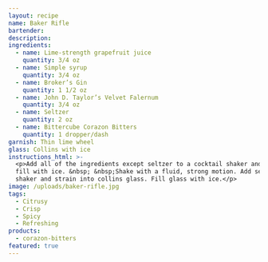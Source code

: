 ```yaml
---
layout: recipe
name: Baker Rifle
bartender:
description:
ingredients:
  - name: Lime-strength grapefruit juice
    quantity: 3/4 oz
  - name: Simple syrup
    quantity: 3/4 oz
  - name: Broker’s Gin
    quantity: 1 1/2 oz
  - name: John D. Taylor’s Velvet Falernum
    quantity: 3/4 oz
  - name: Seltzer
    quantity: 2 oz
  - name: Bittercube Corazon Bitters
    quantity: 1 dropper/dash
garnish: Thin lime wheel
glass: Collins with ice
instructions_html: >-
  <p>Add all of the ingredients except seltzer to a cocktail shaker and then
  fill with ice. &nbsp; &nbsp;Shake with a fluid, strong motion. Add seltzer to
  shaker and strain into collins glass. Fill glass with ice.</p>
image: /uploads/baker-rifle.jpg
tags:
  - Citrusy
  - Crisp
  - Spicy
  - Refreshing
products:
  - corazon-bitters
featured: true
---
```



